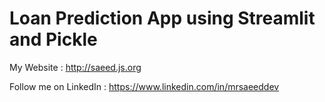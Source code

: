 # Loan Prediction App using Streamlit and Pickle

My Website : http://saeed.js.org

Follow me on LinkedIn : https://www.linkedin.com/in/mrsaeeddev